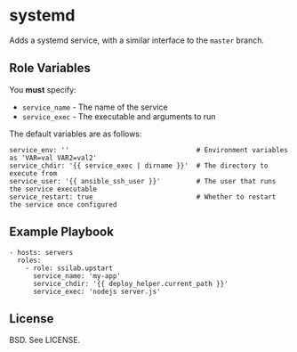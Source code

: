 systemd
=======

Adds a systemd service, with a similar interface to the `master` branch.

Role Variables
--------------

You **must** specify:

* `service_name` - The name of the service
* `service_exec` - The executable and arguments to run

The default variables are as follows:

```
service_env: ''                                # Environment variables as 'VAR=val VAR2=val2'
service_chdir: '{{ service_exec | dirname }}'  # The directory to execute from
service_user: '{{ ansible_ssh_user }}'         # The user that runs the service executable
service_restart: true                          # Whether to restart the service once configured
```


Example Playbook
----------------

```
- hosts: servers
  roles:
    - role: ssilab.upstart
      service_name: 'my-app'
      service_chdir: '{{ deploy_helper.current_path }}'
      service_exec: 'nodejs server.js'
```

License
-------

BSD. See LICENSE.
